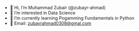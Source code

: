 - 👋 Hi, I’m Muhammad Zubair (@zubayr-ahmad)
- 👀 I’m interested in Data Science
- 🌱 I’m currently learning Pogamming Fundamentals in Python
- 💞️ Email: zubayrahmad0308@gmal.com

<!---
zubayr-ahmad/zubayr-ahmad is a ✨ special ✨ repository because its `README.md` (this file) appears on your GitHub profile.
You can click the Preview link to take a look at your changes.
--->
